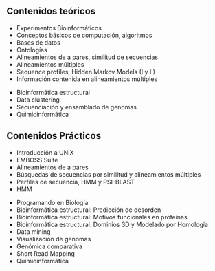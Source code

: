 ## Contenidos teóricos

* Experimentos Bioinformáticos
* Conceptos básicos de computación, algoritmos
* Bases de datos
* Ontologías
* Alineamientos de a pares, similitud de secuencias
* Alineamientos múltiples
* Sequence profiles, Hidden Markov Models (I y II)
* Información contenida en alineamientos múltiples
<!--
* Métodos de predicción basados en datos, machine learning
-->
* Bioinformática estructural
* Data clustering
* Secuenciación y ensamblado de genomas
* Quimioinformática

## Contenidos Prácticos

* Introducción a UNIX
* EMBOSS Suite
* Alineamientos de a pares
* Búsquedas de secuencias por similitud y alineamientos múltiples
* Perfiles de secuencia, HMM y PSI-BLAST
* HMM
<!--
 y Redes Neuronales
 -->
* Programando en Biología
* Bioinformática estructural: Predicción de desorden
* Bioinformática estructural: Motivos funcionales en proteínas
* Bioinformática estructural: Dominios 3D y Modelado por Homología
* Data mining
* Visualización de genomas
* Genómica comparativa
* Short Read Mapping
* Quimioinformática

<!--
[:fontawesome-solid-2x-download: Programa completo de la materia](#){ .md-button } 
-->

